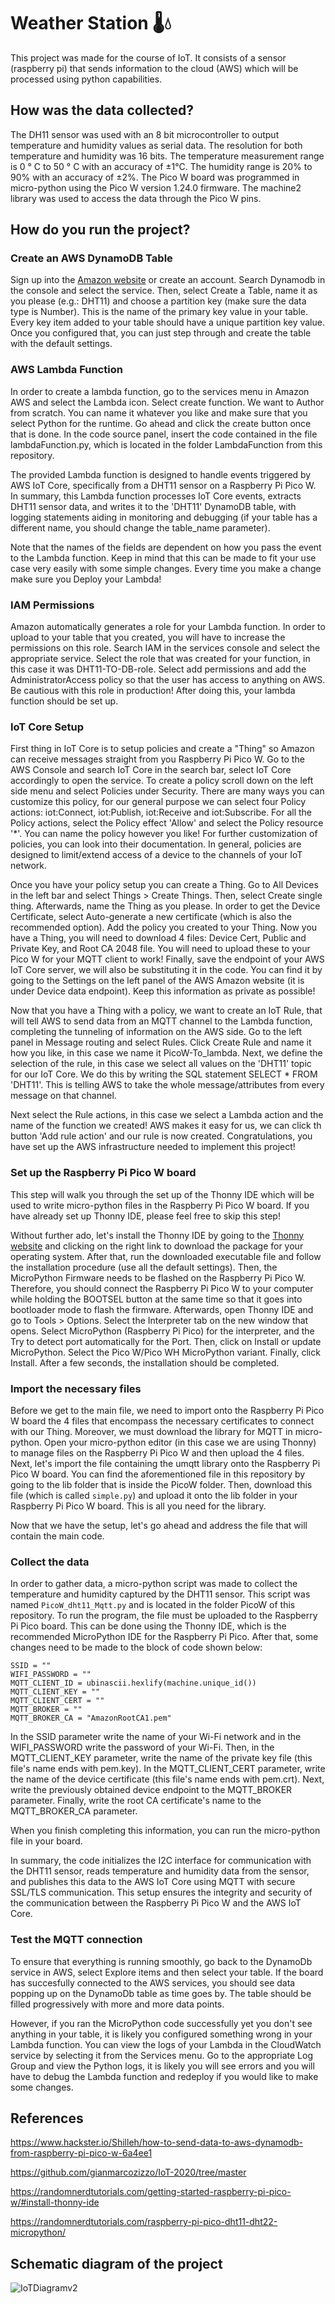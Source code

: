 # Weather Station 🌡💧

This project was made for the course of IoT. It consists of a sensor (raspberry pi) that sends information to the cloud (AWS) which will be processed using python capabilities.

## How was the data collected?

The DH11 sensor was used with an 8 bit microcontroller to output temperature and humidity values as serial data. The resolution for both temperature and humidity was 16 bits. The temperature measurement range is 0 ° C to 50 ° C with an accuracy of ±1°C. The humidity range is 20% to 90% with an accuracy of ±2%. The Pico W board was programmed in micro-python using the Pico W version 1.24.0 firmware. The machine2 library was used to access the data through the Pico W pins.

## How do you run the project?

### Create an AWS DynamoDB Table

Sign up into the [Amazon website](aws.amamazon.com) or create an account. Search Dynamodb in the console and select the service. Then, select Create a Table, name it as you please (e.g.: DHT11) and choose a partition key (make sure the data type is Number). This is the name of the primary key value in your table. Every key item added to your table should have a unique partition key value. Once you configured that, you can just step through and create the table with the default settings.

### AWS Lambda Function

In order to create a lambda function, go to the services menu in Amazon AWS and select the Lambda icon. Select create function. We want to Author from scratch. You can name it whatever you like and make sure that you select Python for the runtime. Go ahead and click the create button once that is done. In the code source panel, insert the code contained in the file lambdaFunction.py, which is located in the folder LambdaFunction from this repository.

The provided Lambda function is designed to handle events triggered by AWS IoT Core, specifically from a DHT11 sensor on a Raspberry Pi Pico W. In summary, this Lambda function processes IoT Core events, extracts DHT11 sensor data, and writes it to the 'DHT11' DynamoDB table, with logging statements aiding in monitoring and debugging (if your table has a different name, you should change the table_name parameter). 

Note that the names of the fields are dependent on how you pass the event to the Lambda function. Keep in mind that this can be made to fit your use case very easily with some simple changes. Every time you make a change make sure you Deploy your Lambda!

### IAM Permissions

Amazon automatically generates a role for your Lambda function. In order to upload to your table that you created, you will have to increase the permissions on this role. Search IAM in the services console and select the appropriate service. Select the role that was created for your function, in this case it was DHT11-TO-DB-role. Select add permissions and add the AdministratorAccess policy so that the user has access to anything on AWS. Be cautious with this role in production! After doing this, your lambda function should be set up.

### IoT Core Setup

First thing in IoT Core is to setup policies and create a "Thing" so Amazon can receive messages straight from you Raspberry Pi Pico W. Go to the AWS Console and search IoT Core in the search bar, select IoT Core accordingly to open the service. To create a policy scroll down on the left side menu and select Policies under Security. There are many ways you can customize this policy, for our general purpose we can select four Policy actions: iot:Connect, iot:Publish, iot:Receive and iot:Subscribe. For all the Policy actions, select the Policy effect 'Allow' and select the Policy resource '*'. You can name the policy however you like! For further customization of policies, you can look into their documentation. In general, policies are designed to limit/extend access of a device to the channels of your IoT network.

Once you have your policy setup you can create a Thing. Go to All Devices in the left bar and select Things > Create Things. Then, select Create single thing. Afterwards, name the Thing as you please. In order to get the Device Certificate, select Auto-generate a new certificate (which is also the recommended option). Add the policy you created to your Thing. Now you have a Thing, you will need to download 4 files: Device Cert, Public and Private Key, and Root CA 2048 file. You will need to upload these to your Pico W for your MQTT client to work! Finally, save the endpoint of your AWS IoT Core server, we will also be substituting it in the code. You can find it by going to the Settings on the left panel of the AWS Amazon website (it is under Device data endpoint). Keep this information as private as possible!

Now that you have a Thing with a policy, we want to create an IoT Rule, that will tell AWS to send data from an MQTT channel to the Lambda function, completing the tunneling of information on the AWS side. Go to the left panel in Message routing and select Rules. Click Create Rule and name it how you like, in this case we name it PicoW-To_lambda. Next, we define the selection of the rule, in this case we select all values on the 'DHT11' topic for our IoT Core. We do this by writing the SQL statement SELECT * FROM 'DHT11'. This is telling AWS to take the whole message/attributes from every message on that channel.

Next select the Rule actions, in this case we select a Lambda action and the name of the function we created! AWS makes it easy for us, we can click th button 'Add rule action' and our rule is now created. Congratulations, you have set up the AWS infrastructure needed to implement this project!

### Set up the Raspberry Pi Pico W board

This step will walk you through the set up of the Thonny IDE which will be used to write micro-python files in the Raspberry Pi Pico W board. If you have already set up Thonny IDE, please feel free to skip this step!

Without further ado, let's install the Thonny IDE by going to the [Thonny website](https://thonny.org/) and clicking on the right link to download the package for your operating system. After that, run the downloaded executable file and follow the installation procedure (use all the default settings). Then, the MicroPython Firmware needs to be flashed on the Raspberry Pi Pico W. Therefore, you should connect the Raspberry Pi Pico W to your computer while holding the BOOTSEL button at the same time so that it goes into bootloader mode to flash the firmware. Afterwards, open Thonny IDE and go to Tools > Options. Select the Interpreter tab on the new window that opens. Select MicroPython (Raspberry Pi Pico) for the interpreter, and the Try to detect port automatically for the Port. Then, click on Install or update MicroPython. Select the Pico W/Pico WH MicroPython variant. Finally, click Install. After a few seconds, the installation should be completed.

### Import the necessary files

Before we get to the main file, we need to import onto the Raspberry Pi Pico W board the 4 files that encompass the necessary certificates to connect with our Thing. Moreover, we must download the library for MQTT in micro-python. Open your micro-python editor (in this case we are using Thonny) to manage files on the Raspberry Pi Pico W and then upload the 4 files. Next, let's import the file containing the umqtt library onto the Raspberry Pi Pico W board. You can find the aforementioned file in this repository by going to the lib folder that is inside the PicoW folder. Then, download this file (which is called `simple.py`) and upload it onto the lib folder in your Raspberry Pi Pico W board. This is all you need for the library.

Now that we have the setup, let's go ahead and address the file that will contain the main code.

### Collect the data

In order to gather data, a micro-python script was made to collect the temperature and humidity captured by the DHT11 sensor. This script was named `PicoW_dht11_Mqtt.py` and is located in the folder PicoW of this repository. To run the program, the file must be uploaded to the Raspberry Pi Pico board. This can be done using the Thonny IDE, which is the recommended MicroPython IDE for the Raspberry Pi Pico. After that, some changes need to be made to the block of code shown below:

```
SSID = ""
WIFI_PASSWORD = ""
MQTT_CLIENT_ID = ubinascii.hexlify(machine.unique_id())
MQTT_CLIENT_KEY = ""
MQTT_CLIENT_CERT = ""
MQTT_BROKER = ""
MQTT_BROKER_CA = "AmazonRootCA1.pem"
```

In the SSID parameter write the name of your Wi-Fi network and in the WIFI_PASSWORD write the password of your Wi-Fi. Then, in the MQTT_CLIENT_KEY parameter, write the name of the private key file (this file's name ends with pem.key). In the MQTT_CLIENT_CERT parameter, write the name of the device certificate (this file's name ends with pem.crt). Next, write the previously obtained device endpoint to the MQTT_BROKER parameter. Finally, write the root CA certificate's name to the MQTT_BROKER_CA parameter.

When you finish completing this information, you can run the micro-python file in your board.

In summary, the code initializes the I2C interface for communication with the DHT11 sensor, reads temperature and humidity data from the sensor, and publishes this data to the AWS IoT Core using MQTT with secure SSL/TLS communication. This setup ensures the integrity and security of the communication between the Raspberry Pi Pico W and the AWS IoT Core.

### Test the MQTT connection

To ensure that everything is running smoothly, go back to the DynamoDb service in AWS, select Explore items and then select your table. If the board has succesfully connected to the AWS services, you should see data popping up on the DynamoDb table as time goes by. The table should be filled progressively with more and more data points.

However, if you ran the MicroPython code successfully yet you don't see anything in your table, it is likely you configured something wrong in your Lambda function. You can view the logs of your Lambda in the CloudWatch service by selecting it from the Services menu. Go to the appropriate Log Group and view the Python logs, it is likely you will see errors and you will have to debug the Lambda function and redeploy if you would like to make some changes.

## References

https://www.hackster.io/Shilleh/how-to-send-data-to-aws-dynamodb-from-raspberry-pi-pico-w-6a4ee1

https://github.com/gianmarcozizzo/IoT-2020/tree/master

https://randomnerdtutorials.com/getting-started-raspberry-pi-pico-w/#install-thonny-ide

https://randomnerdtutorials.com/raspberry-pi-pico-dht11-dht22-micropython/

## Schematic diagram of the project

![IoTDiagramv2](https://github.com/user-attachments/assets/025b2f39-fa44-4a02-b56c-3c6fb8fd936e)
